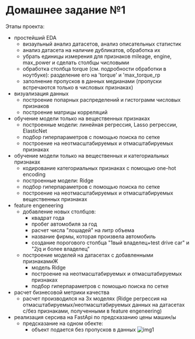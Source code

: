 # Домашнее задание №1

Этапы проекта:
 - простейший EDA
   * визаульный анализ датасетов, анализ описательных статистик
   * анализ датасета на наличие дубликатов, обработка их
   * убрать единицы измерения для признаков mileage, engine, max_power и сделать столбцы числовыми
   * обработка столбца torque (см. подробности обработки в ноутбуке): разделение его на 'torque' и 'max_torque_rp
   * заполнение пропусков в данных медианами (пропуски встречаются только в числовых признаках)
 - визуализация данных
   * построение попарных распределений и гистограмм числовых признаков
   * построение матрицы корреляций
 - обучение модели только на вещественных признаках 
   * построенные модели: линейная регрессия, Lasso регрессии, ElasticNet
   * подбор гиперпараметров с помощью поиска по сетке
   * построение на неотмасштабируемых и отмасштабируемых признаках
 - обучение модели только на вещественных и категориальных признаках 
   * кодирование категориальных признаках с помощью one-hot encoding
   * построенные модели: Ridge
   * подбор гиперпараметров с помощью поиска по сетке
   * построение на неотмасштабируемых и отмасштабируемых вещественных признаках
 - feature engeneering
   * добавление новых столбцов:
      - квадрат года
      - пробег автомобиля за год
      - расчет числа "лошадей" на литр объема
      - название фирмы, которая произвела автомобиль
      - создание порогового столбца "1вый владелец+test drive car" и "2jq и более владелец"
   * построение моделей на датасетах с добавленными признакамиЖ
      - модель Ridge
      - построение на неотмасштабируемых и отмасштабируемых признаках
      - подбор гиперпараметров с помощью поиска по сетке
 - расчет бизнесовой метрики качества
   * расчет производился на 3х моделях (Ridge регрессия на отмасштабируемых/неотмасштабируемых данных на датасетах с/без признаками, полученными в feature engeneering)
 - реализация серсива на FastApi по предсказанию цены машин/ы
   * предсказание на одном обекте:
      - объект подается без пропусков в данных
![img1]()
  
   
